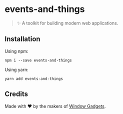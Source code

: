# events-and-things

> ✨ A toolkit for building modern web applications.

## Installation

Using npm:

```shell
npm i --save events-and-things
```

Using yarn:

```shell
yarn add events-and-things
```

## Credits

Made with ❤️ by the makers of [Window Gadgets](https://windowgadgets.io).
